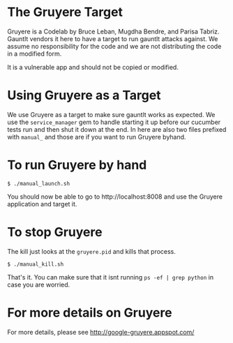 # The Gruyere Target
Gruyere is a Codelab by Bruce Leban, Mugdha Bendre, and Parisa Tabriz. Gauntlt vendors it here to have a target to run gauntlt attacks against.  We assume no responsibility for the code and we are not distributing the code in a modified form.

It is a vulnerable app and should not be copied or modified.

# Using Gruyere as a Target
We use Gruyere as a target to make sure gauntlt works as expected.  We use the `service_manager` gem to handle starting it up before our cucumber tests run and then shut it down at the end.  In here are also two files prefixed with `manual_` and those are if you want to run Gruyere byhand.

# To run Gruyere by hand
```
$ ./manual_launch.sh
```
You should now be able to go to http://localhost:8008 and use the Gruyere application and target it.

# To stop Gruyere
The kill just looks at the `gruyere.pid` and kills that process.
```
$ ./manual_kill.sh
```
That's it.  You can make sure that it isnt running `ps -ef | grep python` in case you are worried.

# For more details on Gruyere
For more details, please see http://google-gruyere.appspot.com/
